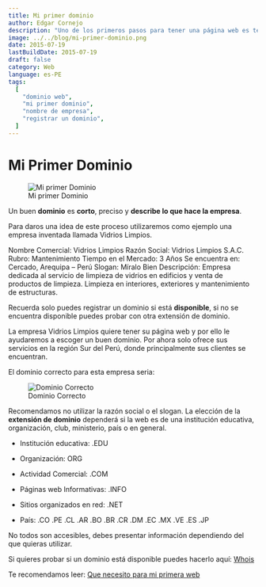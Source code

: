 ```yaml
---
title: Mi primer dominio
author: Edgar Cornejo
description: "Uno de los primeros pasos para tener una página web es tener un dominio. Normalmente siempre se opta por poner el nombre de la empresa, como veras en Internet mayoritariamente se hace esto."
image: ../../blog/mi-primer-dominio.png
date: 2015-07-19
lastBuildDate: 2015-07-19
draft: false
category: Web
language: es-PE
tags:
  [
    "dominio web",
    "mi primer dominio",
    "nombre de empresa",
    "registrar un dominio",
  ]
---
```


# Mi Primer Dominio

<figure>
  <img src="../../blog/mi-primer-dominio.png" alt="Mi primer Dominio"/>
  <figcaption>Mi primer Dominio</figcaption>
</figure>

Un buen **dominio** es **corto**, preciso y **describe lo que hace la empresa**.

Para daros una idea de este proceso utilizaremos como ejemplo una empresa inventada llamada Vidrios Limpios.

Nombre Comercial: Vidrios Limpios
Razón Social: Vidrios Limpios S.A.C.
Rubro: Mantenimiento
Tiempo en el Mercado: 3 Años
Se encuentra en: Cercado, Arequipa – Perú
Slogan: Míralo Bien
Descripción: Empresa dedicada al servicio de limpieza de vidrios en edificios y venta de productos de limpieza. Limpieza en interiores, exteriores y mantenimiento de estructuras.

Recuerda solo puedes registrar un dominio si está **disponible**, si no se encuentra disponible puedes probar con otra extensión de dominio.

La empresa Vidrios Limpios quiere tener su página web y por ello le ayudaremos a escoger un buen dominio. Por ahora solo ofrece sus servicios en la región Sur del Perú, donde principalmente sus clientes se encuentran.

El dominio correcto para esta empresa seria:

<figure>
  <img src="../../blog/dominio-correcto.png" alt="Dominio Correcto"/>
  <figcaption>Dominio Correcto</figcaption>
</figure>

Recomendamos no utilizar la razón social o el slogan. La elección de la **extensión de dominio** dependerá si la web es de una institución educativa, organización, club, ministerio, país o en general.

- Institución educativa: .EDU

- Organización: ORG

- Actividad Comercial: .COM

- Páginas web Informativas: .INFO

- Sitios organizados en red: .NET

- País: .CO .PE .CL .AR .BO .BR .CR .DM .EC .MX .VE .ES .JP

No todos son accesibles, debes presentar información dependiendo del que quieras utilizar.

Si quieres probar si un dominio está disponible puedes hacerlo aquí: <a href="https://www.whois.net" title="Whois" target="_blank">Whois</a>

Te recomendamos leer: [Que necesito para mi primera web](http://www.edgarcornejo.com/publicaciones/que-necesito-para-mi-primera-web "Que necesito para mi primera web")
